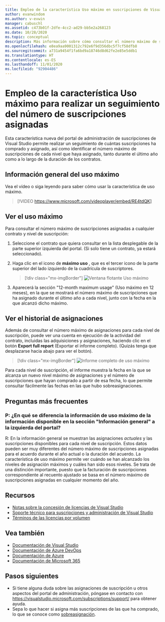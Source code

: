 ```yaml
---
title: Empleo de la característica Uso máximo en suscripciones de Visual Studio
author: evanwindom
ms.author: v-evwin
manager: cabuschl
ms.assetid: c473b01f-2dfe-4cc2-ad29-bb5e2a268123
ms.date: 10/28/2020
ms.topic: conceptual
description: Más información sobre cómo consultar el número máximo de suscripciones asignadas en el portal de administración
ms.openlocfilehash: e8ea9aa9001312c792e6f9d356dbc5f7cf58dfb8
ms.sourcegitcommit: a731a9454f1fa6bd9a18746d8d62fe2e85e5ddb1
ms.translationtype: HT
ms.contentlocale: es-ES
ms.lasthandoff: 11/01/2020
ms.locfileid: "92904486"
---
```

# <a name="use-the-maximum-usage-feature-to-track-the-number-of-assigned-subscriptions"></a>Empleo de la característica Uso máximo para realizar un seguimiento del número de suscripciones asignadas
Esta característica nueva del portal de administración de suscripciones de Visual Studio permite realizar un seguimiento de cuántas suscripciones ha comprado y asignado, así como identificar el número máximo de suscripciones de cada nivel que haya asignado, tanto durante el último año como a lo largo de la duración de los contratos. 

## <a name="maximum-usage-overview"></a>Información general del uso máximo
Vea el vídeo o siga leyendo para saber cómo usar la característica de uso máximo. 
> [!VIDEO https://www.microsoft.com/videoplayer/embed/RE4tdQK] 

## <a name="view-your-maximum-usage"></a>Ver el uso máximo
Para consultar el número máximo de suscripciones asignadas a cualquier contrato y nivel de suscripción:
1. Seleccione el contrato que quiera consultar en la lista desplegable de la parte superior izquierda del portal. (Si solo tiene un contrato, ya estará seleccionado).
2. Haga clic en el icono de **máximo uso** , que es el tercer icono de la parte superior del lado izquierdo de la cuadrícula de suscriptores.  

    > [!div class="mx-imgBorder"]
    > ![Ventana flotante Uso máximo](_img/maximum-usage/maximum-usage-menu.png "Haga clic en el botón Uso máximo para ver el número máximo de cada tipo de suscripción que ha asignado.")

3. Aparecerá la sección "12-month maximum usage" (Uso máximo en 12 meses), en la que se mostrará el número máximo de suscripciones que ha asignado durante el último año a cada nivel, junto con la fecha en la que alcanzó dicho máximo.    

## <a name="view-your-assignment-history"></a>Ver el historial de asignaciones
Además de consultar el número máximo de asignaciones para cada nivel de suscripción, puede ver una cuenta en ejecución de la actividad del contrato, incluidas las adquisiciones y asignaciones, haciendo clic en el botón **Export full report** (Exportar el informe completo).  (Quizás tenga que desplazarse hacia abajo para ver el botón).  

> [!div class="mx-imgBorder"]
> ![Informe completo de uso máximo](_img/maximum-usage/maximum-usage-full-report.png "El informe completo incluye un registro de todas las compras de suscripción y las asignaciones.")

Para cada nivel de suscripción, el informe muestra la fecha en la que se alcanza un nuevo nivel máximo de asignaciones y el número de suscripciones que hayan comprado a partir de esa fecha, lo que permite consultar fácilmente las fechas en las que hubo sobreasignaciones.  

## <a name="frequently-asked-questions"></a>Preguntas más frecuentes
### <a name="q-how-is-the-information-in-the-maximum-usage-different-from-the-assignment-information-available-in-the-overview-section-on-the-left-side-of-the-portal"></a>P: ¿En qué se diferencia la información de uso máximo de la información disponible en la sección "Información general" a la izquierda del portal?
R:  En la información general se muestran las asignaciones *actuales* y las suscripciones disponibles para cada nivel de suscripción.  Estos datos pueden ser muy diferentes del número máximo de suscripciones asignadas para el acuerdo durante el año actual o la duración del acuerdo.  La característica de uso máximo permite ver cuándo se han alcanzado los niveles de asignación máximos y cuáles han sido esos niveles.  Se trata de una distinción importante, puesto que la facturación de suscripciones correspondiente al recuento ajustado se basa en el número máximo de suscripciones asignadas en cualquier momento del año. 

## <a name="resources"></a>Recursos
- [Notas sobre la concesión de licencias de Visual Studio](https://visualstudio.microsoft.com/wp-content/uploads/2019/06/Visual-Studio-Licensing-Whitepaper-May-2019.pdf)
- [Soporte técnico para suscripciones y administración de Visual Studio](https://visualstudio.microsoft.com/support/support-overview-vs)
- [Términos de las licencias por volumen](https://www.microsoft.com/licensing/product-licensing/products.aspx)

## <a name="see-also"></a>Vea también
- [Documentación de Visual Studio](/visualstudio/)
- [Documentación de Azure DevOps](/azure/devops/)
- [Documentación de Azure](/azure/)
- [Documentación de Microsoft 365](/microsoft-365/)

## <a name="next-steps"></a>Pasos siguientes
- Si tiene alguna duda sobre las asignaciones de suscripción u otros aspectos del portal de administración, póngase en contacto con https://visualstudio.microsoft.com/subscriptions/support/ para obtener ayuda. 
- Sepa lo que hacer si asigna más suscripciones de las que ha comprado, lo que se conoce como [sobreasignación](handle-overclaimed-license.md).